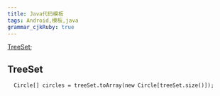 ```yaml
---
title: Java代码模板 
tags: Android,模板,java
grammar_cjkRuby: true
---
```


[TreeSet](#TreeSet);

## TreeSet

``` stylus
  Circle[] circles = treeSet.toArray(new Circle[treeSet.size()]);
```

